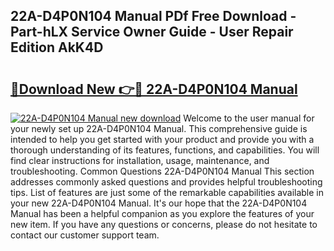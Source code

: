 ## 22A-D4P0N104 Manual PDf Free Download - Part-hLX Service Owner Guide - User Repair Edition AkK4D

# <h2><a href="http://bc44116.oget.top/?id=22A-D4P0N104+Manual">🔗Download New 👉🔴 22A-D4P0N104 Manual</a></h2>

[![22A-D4P0N104 Manual new download](https://i.imgur.com/5g1atiW.png)](http://bc44116.oget.top/?id=22A-D4P0N104+Manual)
Welcome to the user manual for your newly set up 22A-D4P0N104 Manual. This comprehensive guide is intended to help you get started with your product and provide you with a thorough understanding of its features, functions, and capabilities. You will find clear instructions for installation, usage, maintenance, and troubleshooting. Common Questions 22A-D4P0N104 Manual This section addresses commonly asked questions and provides helpful troubleshooting tips. List of features are just some of the remarkable capabilities available in your new 22A-D4P0N104 Manual. It's our hope that the 22A-D4P0N104 Manual has been a helpful companion as you explore the features of your new item. If you have any questions or concerns, please do not hesitate to contact our customer support team.
